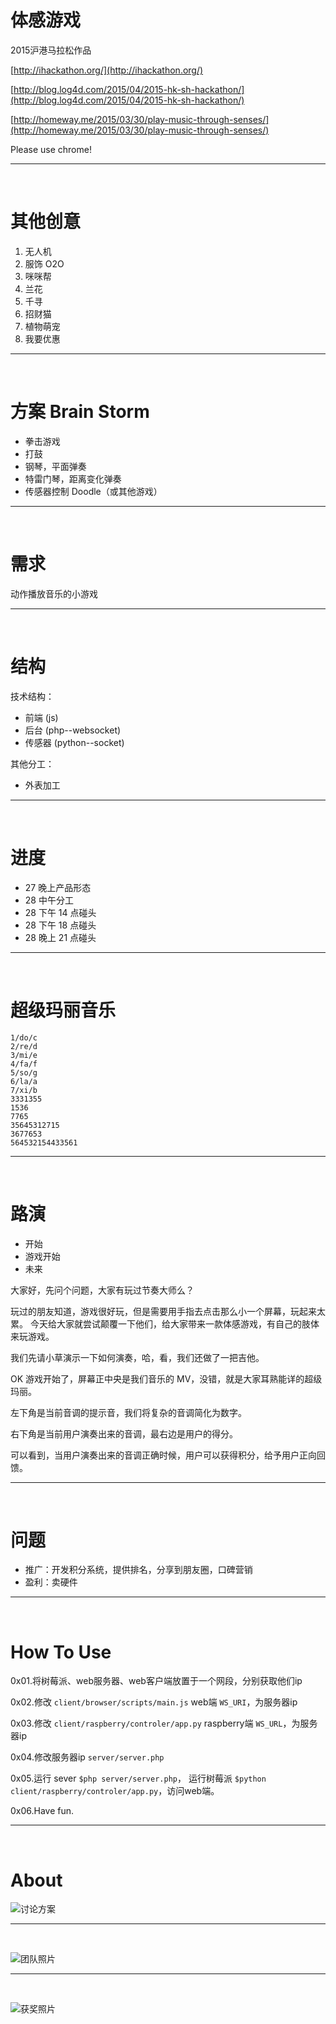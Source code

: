 # 体感游戏

2015沪港马拉松作品

[http://ihackathon.org/](http://ihackathon.org/)

[http://blog.log4d.com/2015/04/2015-hk-sh-hackathon/](http://blog.log4d.com/2015/04/2015-hk-sh-hackathon/)

[http://homeway.me/2015/03/30/play-music-through-senses/](http://homeway.me/2015/03/30/play-music-through-senses/)

Please use chrome!

<hr><br>

# 其他创意

01. 无人机
02. 服饰 O2O
03. 咪咪帮
04. 兰花
05. 千寻
06. 招财猫
07. 植物萌宠
08. 我要优惠

<hr><br>

# 方案 Brain Storm

* 拳击游戏
* 打鼓
* 钢琴，平面弹奏
* 特雷门琴，距离变化弹奏
* 传感器控制 Doodle（或其他游戏）

<hr><br>

# 需求

动作播放音乐的小游戏

<hr><br>

# 结构

技术结构：

* 前端	(js)
* 后台	(php--websocket)
* 传感器	(python--socket)

其他分工：

* 外表加工

<hr><br>

# 进度

* 27 晚上产品形态
* 28 中午分工
* 28 下午 14 点碰头
* 28 下午 18 点碰头
* 28 晚上 21 点碰头

<hr><br>

# 超级玛丽音乐

```
1/do/c
2/re/d
3/mi/e
4/fa/f
5/so/g
6/la/a
7/xi/b
3331355
1536
7765
35645312715
3677653
564532154433561
```

<hr><br>

# 路演

* 开始
* 游戏开始
* 未来

大家好，先问个问题，大家有玩过节奏大师么？

玩过的朋友知道，游戏很好玩，但是需要用手指去点击那么小一个屏幕，玩起来太累。
今天给大家就尝试颠覆一下他们，给大家带来一款体感游戏，有自己的肢体来玩游戏。

我们先请小草演示一下如何演奏，哈，看，我们还做了一把吉他。



OK 游戏开始了，屏幕正中央是我们音乐的 MV，没错，就是大家耳熟能详的超级玛丽。

左下角是当前音调的提示音，我们将复杂的音调简化为数字。

右下角是当前用户演奏出来的音调，最右边是用户的得分。

可以看到，当用户演奏出来的音调正确时候，用户可以获得积分，给予用户正向回馈。

<hr><br>

# 问题

* 推广：开发积分系统，提供排名，分享到朋友圈，口碑营销
* 盈利：卖硬件

<hr><br>

# How To Use

0x01.将树莓派、web服务器、web客户端放置于一个网段，分别获取他们ip

0x02.修改 `client/browser/scripts/main.js` web端 `WS_URI`，为服务器ip

0x03.修改 `client/raspberry/controler/app.py` raspberry端 `WS_URL`，为服务器ip

0x04.修改服务器ip `server/server.php`

0x05.运行 sever `$php server/server.php`， 运行树莓派 `$python client/raspberry/controler/app.py`，访问web端。

0x06.Have fun.

<hr><br>

# About


![讨论方案](http://xiaocao.u.qiniudn.com/blog/2015-03-30-hackathon-7.jpg)

<hr><br>

![团队照片](http://xiaocao.u.qiniudn.com/blog/2015-03-30-hackathon-5.jpg)

<hr><br>

![获奖照片](http://xiaocao.u.qiniudn.com/blog/2015-03-30-hackathon-6.jpg)

